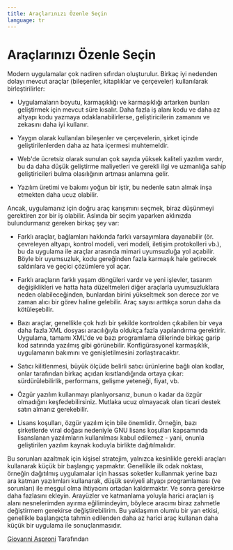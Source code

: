 ```yaml
---
title: Araçlarınızı Özenle Seçin
language: tr
---
```


# Araçlarınızı Özenle Seçin

Modern uygulamalar çok nadiren sıfırdan oluşturulur. Birkaç iyi nedenden dolayı mevcut araçlar (bileşenler, kitaplıklar ve çerçeveler) kullanılarak birleştirilirler:

- Uygulamaların boyutu, karmaşıklığı ve karmaşıklığı artarken bunları geliştirmek için mevcut süre kısalır. Daha fazla iş alanı kodu ve daha az altyapı kodu yazmaya odaklanabilirlerse, geliştiricilerin zamanını ve zekasını daha iyi kullanır.

- Yaygın olarak kullanılan bileşenler ve çerçevelerin, şirket içinde geliştirilenlerden daha az hata içermesi muhtemeldir.

- Web'de ücretsiz olarak sunulan çok sayıda yüksek kaliteli yazılım vardır, bu da daha düşük geliştirme maliyetleri ve gerekli ilgi ve uzmanlığa sahip geliştiricileri bulma olasılığının artması anlamına gelir.

- Yazılım üretimi ve bakımı yoğun bir iştir, bu nedenle satın almak inşa etmekten daha ucuz olabilir.

Ancak, uygulamanız için doğru araç karışımını seçmek, biraz düşünmeyi gerektiren zor bir iş olabilir. Aslında bir seçim yaparken aklınızda bulundurmanız gereken birkaç şey var:

- Farklı araçlar, bağlamları hakkında farklı varsayımlara dayanabilir (ör. çevreleyen altyapı, kontrol modeli, veri modeli, iletişim protokolleri vb.), bu da uygulama ile araçlar arasında mimari uyumsuzluğa yol açabilir. Böyle bir uyumsuzluk, kodu gereğinden fazla karmaşık hale getirecek saldırılara ve geçici çözümlere yol açar.

- Farklı araçların farklı yaşam döngüleri vardır ve yeni işlevler, tasarım değişiklikleri ve hatta hata düzeltmeleri diğer araçlarla uyumsuzluklara neden olabileceğinden, bunlardan birini yükseltmek son derece zor ve zaman alıcı bir görev haline gelebilir. Araç sayısı arttıkça sorun daha da kötüleşebilir.

- Bazı araçlar, genellikle çok hızlı bir şekilde kontrolden çıkabilen bir veya daha fazla XML dosyası aracılığıyla oldukça fazla yapılandırma gerektirir. Uygulama, tamamı XML'de ve bazı programlama dillerinde birkaç garip kod satırında yazılmış gibi görünebilir. Konfigürasyonel karmaşıklık, uygulamanın bakımını ve genişletilmesini zorlaştıracaktır.

- Satıcı kilitlenmesi, büyük ölçüde belirli satıcı ürünlerine bağlı olan kodlar, onlar tarafından birkaç açıdan kısıtlandığında ortaya çıkar: sürdürülebilirlik, performans, gelişme yeteneği, fiyat, vb.

- Özgür yazılım kullanmayı planlıyorsanız, bunun o kadar da özgür olmadığını keşfedebilirsiniz. Mutlaka ucuz olmayacak olan ticari destek satın almanız gerekebilir.

- Lisans koşulları, özgür yazılım için bile önemlidir. Örneğin, bazı şirketlerde viral doğası nedeniyle GNU lisans koşulları kapsamında lisanslanan yazılımların kullanılması kabul edilemez - yani, onunla geliştirilen yazılım kaynak koduyla birlikte dağıtılmalıdır.

Bu sorunları azaltmak için kişisel stratejim, yalnızca kesinlikle gerekli araçları kullanarak küçük bir başlangıç yapmaktır. Genellikle ilk odak noktası, örneğin dağıtılmış uygulamalar için hassas soketler kullanmak yerine bazı ara katman yazılımları kullanarak, düşük seviyeli altyapı programlaması (ve sorunları) ile meşgul olma ihtiyacını ortadan kaldırmaktır. Ve sonra gerekirse daha fazlasını ekleyin. Arayüzler ve katmanlama yoluyla harici araçları iş alanı nesnelerimden ayırma eğilimindeyim, böylece aracımı biraz zahmetle değiştirmem gerekirse değiştirebilirim. Bu yaklaşımın olumlu bir yan etkisi, genellikle başlangıçta tahmin edilenden daha az harici araç kullanan daha küçük bir uygulama ile sonuçlanmasıdır.

[Giovanni Asproni](http://programmer.97things.oreilly.com/wiki/index.php/Giovanni_Asproni) Tarafından